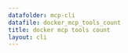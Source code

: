 ```yaml
---
datafolder: mcp-cli
datafile: docker_mcp_tools_count
title: docker mcp tools count
layout: cli
---
```


<!--
This page is automatically generated from Docker's source code. If you want to
suggest a change to the text that appears here, open a ticket or pull request
in the source repository on GitHub:

https://github.com/docker/mcp-gateway
-->

